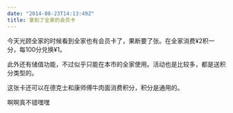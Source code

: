 ```yaml
---
date: "2014-08-23T14:13:49Z"
title: 拿到了全家的会员卡
---
```


今天光顾全家的时候看到全家也有会员卡了，果断要了张。在全家消费¥2积一分，每100分兑换¥1。

此外还有储值功能，不过似乎只能在本市的全家使用。活动也是比较多，都是送积分类型的。

这张卡还可以在德克士和康师傅牛肉面消费积分，积分是通用的。

啊啊真不错嘿嘿